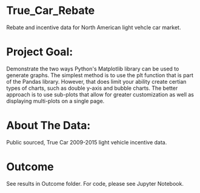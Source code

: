 # True_Car_Rebate
Rebate and incentive data for North American light vehcle car market. 

# Project Goal:
Demonstrate the two ways Python's Matplotlib library can be used to generate graphs. The simplest method is to use the plt function that is part of the Pandas library. However, that does limit your ability create certian types of charts, such as double y-axis and bubble charts. The better approach is to use sub-plots that allow for greater customization as well as displaying multi-plots on a single page.

# About The Data:
Public sourced, True Car 2009-2015 light vehicle incentive data.

# Outcome
See results in Outcome folder.
For code, please see Jupyter Notebook.
